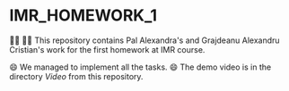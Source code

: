 # IMR_HOMEWORK_1

:woman_technologist: :technologist: This repository contains Pal Alexandra's and Grajdeanu Alexandru Cristian's work for the first homework at IMR course.

:smile: We managed to implement all the tasks.
:smile: The demo video is in the directory _Video_ from this repository. 
